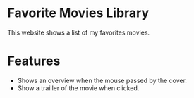 # Favorite Movies Library

This website shows a list of my favorites movies.

# Features

* Shows an overview when the mouse passed by the cover.
* Show a trailler of the movie when clicked.
